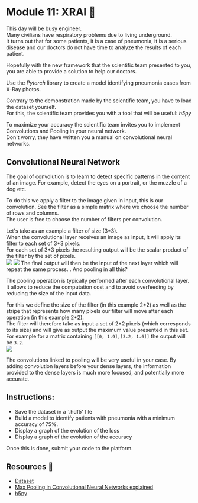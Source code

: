 # Module 11: XRAI :pencil:

This day will be busy engineer.<br>
Many civilians have respiratory problems due to living underground.<br>
It turns out that for some patients, it is a case of pneumonia, it is a serious disease and our doctors do not have time to analyze the results of each patient.<br>

Hopefully with the new framework that the scientific team presented to you, you are able to provide a solution to help our doctors.<br>

Use the _Pytorch_ library to create a model identifying pneumonia cases from X-Ray photos.<br>

Contrary to the demonstration made by the scientific team, you have to load the dataset yourself.<br>
For this, the scientific team provides you with a tool that will be useful: _h5py_

To maximize your accuracy the scientific team invites you to implement Convolutions and Pooling in your neural network.<br>
Don't worry, they have written you a manual on convolutional neural networks.

## Convolutional Neural Network
 
 The goal of convolution is to learn to detect specific patterns in the content of an image.
 For example, detect the eyes on a portrait, or the muzzle of a dog etc.
 
 To do this we apply a filter to the image given in input, this is our convolution.
 See the filter as a simple matrix where we choose the number of rows and columns.<br>
 The user is free to choose the number of filters per convolution.<br>
 
 Let's take as an example a filter of size (3\*3).<br>
 When the convolutional layer receives an image as input, it will apply its filter to each set of 3\*3 pixels.<br>
 For each set of 3\*3 pixels the resulting output will be the scalar product of the filter by the set of pixels.<br>
 <img src="./.img/convExplained.png"/>
 <img src="./.img/convExplained2.png"/>
 The final output will then be the input of the next layer which will repeat the same process.
.
 And pooling in all this?
 
The pooling operation is typically performed after each convolutional layer.<br>
It allows to reduce the computation cost and to avoid overfeeding by reducing the size of the input data.

For this we define the size of the filter (in this example 2\*2) as well as the stripe that represents how many pixels our filter will move after each operation (in this example 2\*2).<br>
The filter will therefore take as input a set of 2\*2 pixels (which corresponds to its size) and will give as output the maximum value presented in this set.<br>
For example for a matrix containing `[[0, 1.9],[3.2, 1.6]]` the output will be `3.2`.<br>
<img src="./.img/convExplained3.png"/>

The convolutions linked to pooling will be very useful in your case.
By adding convolution layers before your dense layers, the information provided to the dense layers is much more focused, and potentially more accurate.

## Instructions:

- Save the dataset in a `.hdf5' file
- Build a model to identify patients with pneumonia with a minimum accuracy of 75%.
- Display a graph of the evolution of the loss
- Display a graph of the evolution of the accuracy


Once this is done, submit your code to the platform.

## Resources :book:

- [Dataset](https://www.kaggle.com/paultimothymooney/chest-xray-pneumonia)
- [Max Pooling in Convolutional Neural Networks explained](https://www.youtube.com/watch?v=ZjM_XQa5s6s)
- [h5py](https://www.h5py.org)
